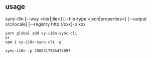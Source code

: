 ## usage

sync-i8n [--way <tier|tile>] [--file-type <json|properties>] [--output src/locale] [--registry http://xxx]-p xxx

```
yarn global add cy-i18n-sync-cli
or
npm i cy-i18n-sync-cli -g 

sync-i18n -p 2988317985476097
```